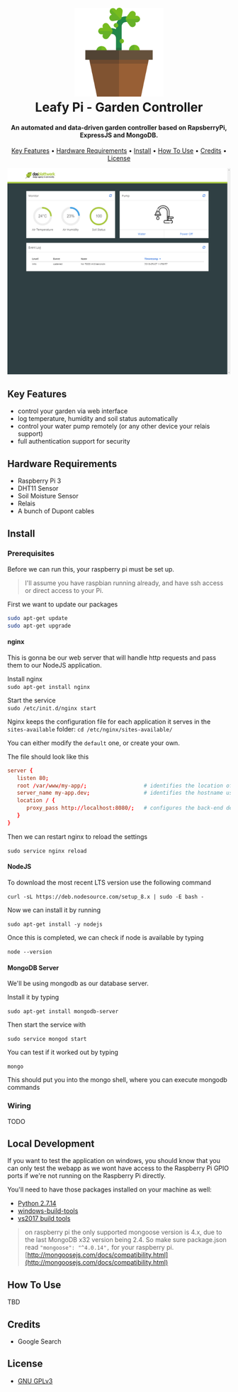 <h1 align="center">
  <br>
  <a href="https://www.dasblattwerk.at"><img src="docs/assets/plant.png" alt="Plant" width="200"></a>
  <br>
  Leafy Pi - Garden Controller
  <br>
</h1>

<h4 align="center">An automated and data-driven garden controller based on RapsberryPi, ExpressJS and MongoDB.</h4>

<p align="center">
  <a href="#key-features">Key Features</a> •
  <a href="#hardware-requirements">Hardware Requirements</a> •
  <a href="#install">Install</a> •
  <a href="#how-to-use">How To Use</a> •
  <a href="#credits">Credits</a> •
  <a href="#license">License</a>
</p>

![screenshot](docs/assets/screenshot.png)

## Key Features
- control your garden via web interface
- log temperature, humidity and soil status automatically
- control your water pump remotely (or any other device your relais support)
- full authentication support for security

## Hardware Requirements
- Raspberry Pi 3
- DHT11 Sensor
- Soil Moisture Sensor
- Relais
- A bunch of Dupont cables

## Install

### Prerequisites
Before we can run this, your raspberry pi must be set up.

> I'll assume you have raspbian running already, and have ssh access or direct access to your Pi.

First we want to update our packages

```bash
sudo apt-get update
sudo apt-get upgrade
```

#### nginx

This is gonna be our web server that will handle http requests and pass them to our NodeJS application.

Install nginx    
`sudo apt-get install nginx`

Start the service    
`sudo /etc/init.d/nginx start`

Nginx keeps the configuration file for each application it serves in the `sites-available` folder: `cd /etc/nginx/sites-available/`

You can either modify the `default` one, or create your own.

The file should look like this

```conf
server {
   listen 80;
   root /var/www/my-app/;                  # identifies the location of the application you are configuring
   server_name my-app.dev;                 # identifies the hostname used by this application's traffic
   location / {
      proxy_pass http://localhost:8080/;   # configures the back-end destination for this traffic
   }
}
```

Then we can restart nginx to reload the settings

`sudo service nginx reload`

#### NodeJS

To download the most recent LTS version use the following command

`curl -sL https://deb.nodesource.com/setup_8.x | sudo -E bash -`

Now we can install it by running

`sudo apt-get install -y nodejs`

Once this is completed, we can check if node is available by typing

`node --version`

#### MongoDB Server

We'll be using mongodb as our database server.

Install it by typing

`sudo apt-get install mongodb-server`

Then start the service with

`sudo service mongod start`

You can test if it worked out by typing

`mongo`

This should put you into the mongo shell, where you can execute mongodb commands

### Wiring

TODO

## Local Development

If you want to test the application on windows, you should know that you can only test the webapp as we wont have access to the Raspberry Pi GPIO ports if we're not running on the Raspberry Pi directly.

You'll need to have those packages installed on your machine as well:
- [Python 2.7.14](https://www.python.org/downloads/)
- [windows-build-tools](https://github.com/felixrieseberg/windows-build-tools)
- [vs2017 build tools](https://www.visualstudio.com/thank-you-downloading-visual-studio/?sku=BuildTools&rel=15)

> on raspberry pi the only supported mongoose version is 4.x, due to the last MongoDB x32 version being 2.4. So make sure package.json read `"mongoose": "^4.0.14",` for your raspberry pi. [http://mongoosejs.com/docs/compatibility.html](http://mongoosejs.com/docs/compatibility.html)

## How To Use

TBD

## Credits
- Google Search

## License
- [GNU GPLv3](https://choosealicense.com/licenses/gpl-3.0/)
